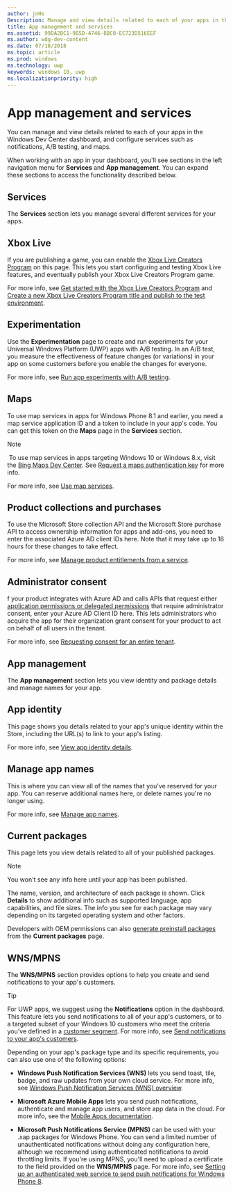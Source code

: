 ```yaml
---
author: jnHs
Description: Manage and view details related to each of your apps in the Windows Dev Center dashboard, and configure services such as A/B testing and maps.
title: App management and services
ms.assetid: 99DA2BC1-9B5D-4746-8BC0-EC723D516EEF
ms.author: wdg-dev-content
ms.date: 07/18/2018
ms.topic: article
ms.prod: windows
ms.technology: uwp
keywords: windows 10, uwp
ms.localizationpriority: high
---
```


# App management and services

You can manage and view details related to each of your apps in the Windows Dev Center dashboard, and configure services such as notifications, A/B testing, and maps.

When working with an app in your dashboard, you'll see sections in the left navigation menu for **Services** and **App management**. You can expand these sections to access the functionality described below.

## Services

The **Services** section lets you manage several different services for your apps.

## Xbox Live

If you are publishing a game, you can enable the [Xbox Live Creators Program](http://xbox.com/developers/creators-program) on this page. This lets you start configuring and testing Xbox Live features, and eventually publish your Xbox Live Creators Program game.

For more info, see [Get started with the Xbox Live Creators Program](../xbox-live/get-started-with-creators/get-started-with-xbox-live-creators.md) and [Create a new Xbox Live Creators Program title and publish to the test environment](../xbox-live/get-started-with-creators/create-and-test-a-new-creators-title.md).

## Experimentation

Use the **Experimentation** page to create and run experiments for your Universal Windows Platform (UWP) apps with A/B testing. In an A/B test, you measure the effectiveness of feature changes (or variations) in your app on some customers before you enable the changes for everyone.

For more info, see [Run app experiments with A/B testing](../monetize/run-app-experiments-with-a-b-testing.md).

## Maps

To use map services in apps for Windows Phone 8.1 and earlier, you need a map service application ID and a token to include in your app's code. You can get this token on the **Maps** page in the **Services** section.

> [!NOTE]
> To use map services in apps targeting Windows 10 or Windows 8.x, visit the [Bing Maps Dev Center](http://go.microsoft.com/fwlink/p/?LinkId=614880). See [Request a maps authentication key](https://msdn.microsoft.com/library/windows/apps/mt219694) for more info.

For more info, see [Use map services](use-map-services.md).

## Product collections and purchases

To use the Microsoft Store collection API and the Microsoft Store purchase API to access ownership information for apps and add-ons, you need to enter the associated Azure AD client IDs here. Note that it may take up to 16 hours for these changes to take effect.

For more info, see [Manage product entitlements from a service](../monetize/view-and-grant-products-from-a-service.md).

## Administrator consent

f your product integrates with Azure AD and calls APIs that request either [application permissions or delegated permissions](https://developer.microsoft.com/graph/docs/concepts/permissions_reference) that require administrator consent, enter your Azure AD Client ID here. This lets administrators who acquire the app for their organization grant consent for your product to act on behalf of all users in the tenant.

For more info, see [Requesting consent for an entire tenant](https://docs.microsoft.com/en-us/azure/active-directory/develop/active-directory-v2-scopes#requesting-consent-for-an-entire-tenant).

## App management

The **App management** section lets you view identity and package details and manage names for your app.

## App identity

This page shows you details related to your app's unique identity within the Store, including the URL(s) to link to your app's listing.

For more info, see [View app identity details](view-app-identity-details.md).

## Manage app names

This is where you can view all of the names that you've reserved for your app. You can reserve additional names here, or delete names you're no longer using.

For more info, see [Manage app names](manage-app-names.md).

## Current packages

This page lets you view details related to all of your published packages.

> [!NOTE]
> You won't see any info here until your app has been published.

The name, version, and architecture of each package is shown. Click **Details** to show additional info such as supported language, app capabilities, and file sizes. The info you see for each package may vary depending on its targeted operating system and other factors. 

Developers with OEM permissions can also [generate preinstall packages](generate-preinstall-packages-for-oems.md) from the **Current packages** page.

## WNS/MPNS

The **WNS/MPNS** section provides options to help you create and send notifications to your app's customers. 

> [!TIP]
> For UWP apps, we suggest using the **Notifications** option in the dashboard. This feature lets you send notifications to all of your app's customers, or to a targeted subset of your Windows 10 customers who meet the criteria you’ve defined in a [customer segment](create-customer-segments.md). For more info, see [Send notifications to your app's customers](send-push-notifications-to-your-apps-customers.md).

Depending on your app's package type and its specific requirements, you can also use one of the following options: 

-   **Windows Push Notification Services (WNS)** lets you send toast, tile, badge, and raw updates from your own cloud service. For more info, see [Windows Push Notification Services (WNS) overview](../design/shell/tiles-and-notifications/windows-push-notification-services--wns--overview.md).

-   **Microsoft Azure Mobile Apps** lets you send push notifications, authenticate and manage app users, and store app data in the cloud. For more info, see the [Mobile Apps documentation](http://go.microsoft.com/fwlink/p/?LinkId=221116).

-   **Microsoft Push Notifications Service (MPNS)** can be used with your .xap packages for Windows Phone. You can send a limited number of unauthenticated notifications without doing any configuration here, although we recommend using authenticated notifications to avoid throttling limits. If you're using MPNS, you'll need to upload a certificate to the field provided on the **WNS/MPNS** page. For more info, see [Setting up an authenticated web service to send push notifications for Windows Phone 8](http://go.microsoft.com/fwlink/p/?LinkId=528736).
 

 
